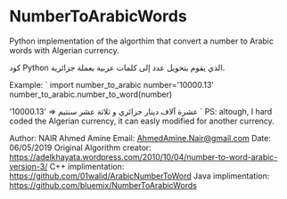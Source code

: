 # NumberToArabicWords
Python implementation of the algorthim that convert a number to Arabic words with Algerian currency.

كود Python  الذي يقوم بتحويل عدد إلى كلمات عربية بعملة جزائرية.

Example:
`
import number_to_arabic
number='10000.13'
number_to_arabic.number_to_word(number)
 

 '10000.13' => عشرة آلاف دينار جزائري و ثلاثة عشر سنتيم
`
PS: altough, I hard coded the Algerian currency, it can easly modified for another currency.


Author: NAIR Ahmed Amine
Email: AhmedAmine.Nair@gmail.com
Date: 06/05/2019
Original Algorithm creator: https://adelkhayata.wordpress.com/2010/10/04/number-to-word-arabic-version-3/
C++ implimentation: https://github.com/01walid/ArabicNumberToWord
Java implimentation: https://github.com/bluemix/NumberToArabicWords
